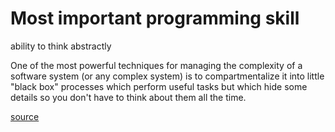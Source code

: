 # Most important programming skill

ability to think abstractly

One of the most powerful techniques for managing the complexity of a software
system (or any complex system) is to compartmentalize it into little "black
box" processes which perform useful tasks but which hide some details so you
don't have to think about them all the time.

[source](https://www.eskimo.com/~scs/cclass/progintro/sx1.html)
